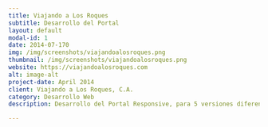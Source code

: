 ```yaml
---
title: Viajando a Los Roques
subtitle: Desarrollo del Portal
layout: default
modal-id: 1
date: 2014-07-170
img: /img/screenshots/viajandoalosroques.png
thumbnail: /img/screenshots/viajandoalosroques.png
website: https://viajandoalosroques.com
alt: image-alt
project-date: April 2014
client: Viajando a Los Roques, C.A.
category: Desarrollo Web
description: Desarrollo del Portal Responsive, para 5 versiones diferentes, multilenguaje, con sistema de cotizaciones en línea y reservas, sistema de administración de contenidos hecho a medida, posicionamiento en buscadores.

---
```

